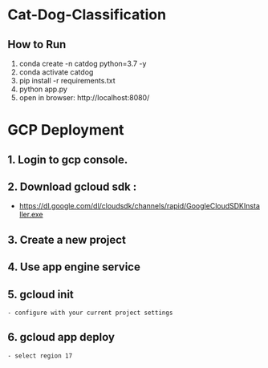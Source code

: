 # Cat-Dog-Classification

## How to Run

1. conda create -n catdog python=3.7 -y
2. conda activate catdog
3. pip install -r requirements.txt
4. python app.py
5. open in browser: http://localhost:8080/



# GCP Deployment

## 1. Login to gcp console.

## 2. Download gcloud sdk : 
 - https://dl.google.com/dl/cloudsdk/channels/rapid/GoogleCloudSDKInstaller.exe

## 3. Create a new project

## 4. Use app engine service


## 5. gcloud init
	- configure with your current project settings

## 6. gcloud app deploy
	- select region 17

